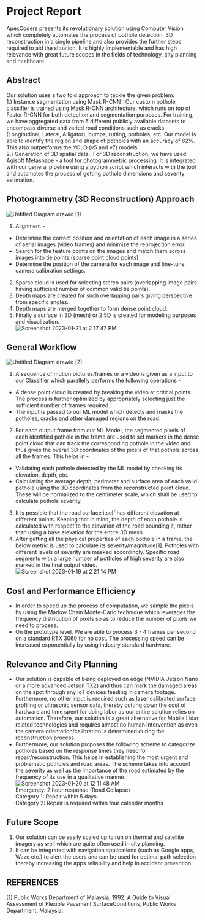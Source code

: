 # Project Report
ApexCoders presents its revolutionary solution using Computer Vision which completely automates the process of pothole detection, 3D reconstruction in a single pipeline and also provides the further steps required to aid the situation. It is highly implementable and has high relevance with great future scopes in the fields of technology, city planning and healthcare.

## Abstract
Our solution uses a two fold approach to tackle the given problem.  
1.) Instance segmentation using Mask R-CNN : Our custom pothole classifier is trained using Mask R-CNN architecture, which runs on top of Faster R-CNN for both detection and segmentation purposes. For training, we have aggregated data from 5 different publicly available datasets to encompass diverse and varied road conditions such as cracks (Longitudinal, Lateral, Alligator), bumps, rutting, potholes, etc. Our model is able to identify the region and shape of potholes with an accuracy of 82%. This also outperforms the YOLO (v5 and v7) models.  
2.) Generation of 3D spatial data : For 3D reconstruction, we have used Agisoft Metashape - a tool for photogrammetric processing. It is integrated with our general pipeline using a python script which interacts with the tool and automates the process of getting pothole dimensions and severity estimation.  

## Photogrammetry (3D Reconstruction) Approach
![Untitled Diagram drawio (1)](https://user-images.githubusercontent.com/77499650/213862716-e4d6749f-7c53-4533-9532-f413450f133b.png)  
1. Alignment -  
- Determine the correct position and orientation of each image in a series of aerial images (video frames) and minimize the reprojection error.  
- Search for the feature points on the images and match them across images into tie points (sparse point cloud points)  
- Determine the position of the camera for each image and fine-tune camera calibration settings.  
2. Sparse cloud is used for selecting stereo pairs (overlapping image pairs having sufficient number of common valid tie points).  
3. Depth maps are created for such overlapping pairs giving perspective from specific angles.   
4. Depth maps are merged together to form dense point cloud.  
5. Finally a surface in 3D (mesh) or 2.5D is created for modeling purposes and visualization.  
![Screenshot 2023-01-21 at 2 17 47 PM](https://user-images.githubusercontent.com/77499650/213862742-656bb652-b56f-40f3-a431-7e39c05a81ce.png)  

## General Workflow
![Untitled Diagram drawio (2)](https://user-images.githubusercontent.com/77499650/213862754-1e3b8c56-6486-44e5-a73e-d404f525f793.png)  
1. A sequence of motion pictures/frames or a video is given as a input to our Classifier which parallelly performs the following operations -   
- A dense point cloud is created by breaking the video at critical points. The process is further optimized by appropriately selecting just the sufficient number of frames required.  
- The input is passed to our ML model which detects and masks the potholes, cracks and other damaged regions on the road.  
2. For each output frame from our ML Model, the segmented pixels of each identified pothole in the frame are used to set markers in the dense point cloud that can track the corresponding pothole in the video and thus gives the overall 3D coordinates of the pixels of that pothole across all the frames. This helps in -  
- Validating each pothole detected by the ML model by checking its elevation, depth, etc.  
- Calculating the average depth, perimeter and surface area of each valid pothole using the 3D coordinates from the reconstructed point cloud. These will be normalized to the centimeter scale, which shall be used to calculate pothole severity.  
3. It is possible that the road surface itself has different elevation at different points. Keeping that in mind, the depth of each pothole is calculated with respect to the elevation of the road bounding it, rather than using a base elevation for the entire 3D mesh.  
4. After getting all the physical properties of each pothole in a frame, the below metric is used to calculate its severity/magnitude[1]. Potholes with different levels of severity are masked accordingly. Specific road segments with a large number of potholes of high severity are also marked in the final output video.  
![Screenshot 2023-01-19 at 2 21 14 PM](https://user-images.githubusercontent.com/77499650/213862773-f4b4c0c3-3299-4f5b-a5bc-da2b98cdfbca.png)  

## Cost and Performance Efficiency
- In order to speed up the process of computation, we sample the pixels by using the Markov Chain Monte-Carlo technique which leverages the frequency distribution of pixels so as to reduce the number of pixels we need to process.   
- On the prototype level, We are able to process 3 - 4 frames per second on a standard RTX 3060 for no cost. The processing speed can be increased exponentially by using industry standard hardware.  

## Relevance and City Planning
- Our solution is capable of being deployed on edge (NVIDIA Jetson Nano or a more advanced Jetson TX2) and thus can mark the damaged areas on the spot through any IoT devices feeding in camera footage. Furthermore, no other input is required such as laser calibrated surface profiling or ultrasonic sensor data, thereby cutting down the cost of hardware and time spent for doing labor as our entire solution relies on automation. Therefore, our solution is a great alternative for Mobile Lidar related technologies and requires almost no human intervention as even the camera orientation/calibration is determined during the reconstruction process.  
- Furthermore, our solution proposes the following scheme to categorize potholes based on the response times they need for repair/reconstruction. This helps in establishing the most urgent and problematic potholes and road areas. The scheme takes into account the severity as well as the importance of the road estimated by the frequency of its use in a qualitative manner.  
![Screenshot 2023-01-20 at 12 11 48 AM](https://user-images.githubusercontent.com/77499650/213862785-e27e000e-5a22-4122-873f-a72dae5703a3.png)  
Emergency: 2 hour response (Road Collapse)  
Category 1: Repair within 5 days  
Category 2: Repair is required within four calendar months  

## Future Scope
1. Our solution can be easily scaled up to run on thermal and satellite imagery as well which are quite often used in city planning.  
2. It can be integrated with navigation applications (such as Google apps, Waze etc.) to alert the users and can be used for optimal path selection thereby increasing the apps reliability and help in accident prevention.  

## REFERENCES
[1] Public Works Department of Malaysia, 1992. A Guide to Visual Assessment of Flexible Pavement SurfaceConditions, Public Works Department, Malaysia.
